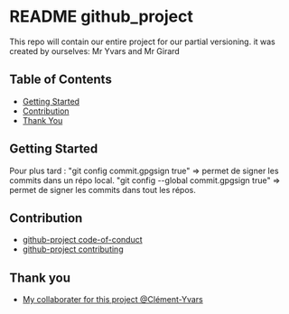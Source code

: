 # README github_project

This repo will contain our entire project for our partial versioning. it was created by ourselves: Mr Yvars and Mr Girard

## Table of Contents
- [Getting Started](#getting-started)
- [Contribution](#contribution)
- [Thank You](#thank-you)

## Getting Started

Pour plus tard : 
"git config commit.gpgsign true" => permet de signer les commits dans un répo local.
"git config --global commit.gpgsign true" => permet de signer les commits dans tout les répos.

## Contribution
- [github-project code-of-conduct](CODE_OF_CONDUCT.md)
- [github-project contributing](CONTRIBUTING.md)

## Thank you
- [My collaborater for this project @Clément-Yvars](https://github.com/clement-Yvars)

